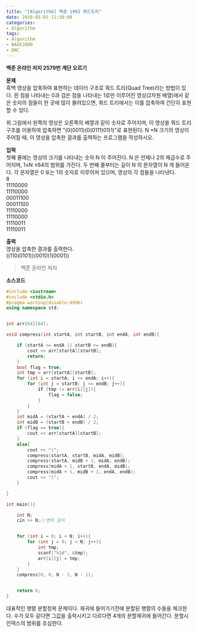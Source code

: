 ```yaml
---
title: "[Algorithm] 백준 1992 쿼드트리"
date: 2018-05-03 11:30:00
categories:
- Algorithm
tags:
- Algorithm
- BAEKJOON
- DNC
---
```

**백준 온라인 저지 2579번 계단 오르기**
<br/>

**문제**<br/>
흑백 영상을 압축하여 표현하는 데이터 구조로 쿼드 트리(Quad Tree)라는 방법이 있다. 흰 점을 나타내는 0과 검은 점을 나타내는 1로만 이루어진 영상(2차원 배열)에서 같은 숫자의 점들이 한 곳에 많이 몰려있으면, 쿼드 트리에서는 이를 압축하여 간단히 표현할 수 있다.

위 그림에서 왼쪽의 영상은 오른쪽의 배열과 같이 숫자로 주어지며, 이 영상을 쿼드 트리 구조를 이용하여 압축하면 "(0(0011)(0(0111)01)1)"로 표현된다.  N ×N 크기의 영상이 주어질 때, 이 영상을 압축한 결과를 출력하는 프로그램을 작성하시오.
<br/>

**입력**<br/>
첫째 줄에는 영상의 크기를 나타내는 숫자 N 이 주어진다. N 은 언제나 2의 제곱수로 주어지며, 1≤N ≤64의 범위를 가진다. 두 번째 줄부터는 길이 N 의 문자열이 N 개 들어온다. 각 문자열은 0 또는 1의 숫자로 이루어져 있으며, 영상의 각 점들을 나타낸다.
<br/>
8<br/>
11110000<br/>
11110000<br/>
00011100<br/>
00011100<br/>
11110000<br/>
11110000<br/>
11110011<br/>
11110011<br/>

**출력**<br/>
영상을 압축한 결과를 출력한다.
<br/>
((110(0101))(0010)1(0001)) <br/>
>백준 온라인 저지

**소스코드**
```c++
#include <iostream>
#include <stdio.h>
#pragma warning(disable:4996)
using namespace std;


int arr[64][64];

void compress(int startA, int startB, int endA, int endB){

	if (startA >= endA || startB >= endB){
		cout << arr[startA][startB];
		return;
	}
	bool flag = true;
	int tmp = arr[startA][startB];
	for (int i = startA; i <= endA; i++){
		for (int j = startB; j <= endB; j++){
			if (tmp != arr[i][j]){
				flag = false;
			}
		}
	}
	int midA = (startA + endA) / 2;
	int midB = (startB + endB) / 2;
	if (flag == true){
		cout << arr[startA][startB];
	}
	else{
		cout << "(";
		compress(startA, startB, midA, midB);
		compress(startA, midB + 1, midA, endB);
		compress(midA + 1, startB, endA, midB);
		compress(midA + 1, midB + 1, endA, endB);
		cout << ")";
	}

}

int main(){

	int N;
	cin >> N;//변의 길이


	for (int i = 0; i < N; i++){
		for (int j = 0; j < N; j++){
			int tmp;
			scanf("%1d", &tmp);
			arr[i][j] = tmp;
		}
	}
	compress(0, 0, N - 1, N - 1);


	return 0;
}
```
대표적인 행렬 분할정복 문제이다. 재귀에 들어가기전에 분할된 행렬의 수들을 체크한다. 수가 모두 같다면 그값을 출력시키고 다르다면 4개의 분할재귀에 들어간다. 분할시 인덱스의 범위를 조심한다.

